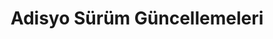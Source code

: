 ---
layout: release_notes
title: Adisyo Sürüm Güncellemeleri
description: Adisyo'nun tüm değişiklikleri bu dosyada belgelenecektir.
permalink: /surum-notlari/
---